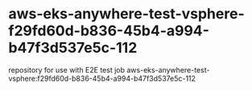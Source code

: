 # aws-eks-anywhere-test-vsphere-f29fd60d-b836-45b4-a994-b47f3d537e5c-112
repository for use with E2E test job aws-eks-anywhere-test-vsphere:f29fd60d-b836-45b4-a994-b47f3d537e5c-112
